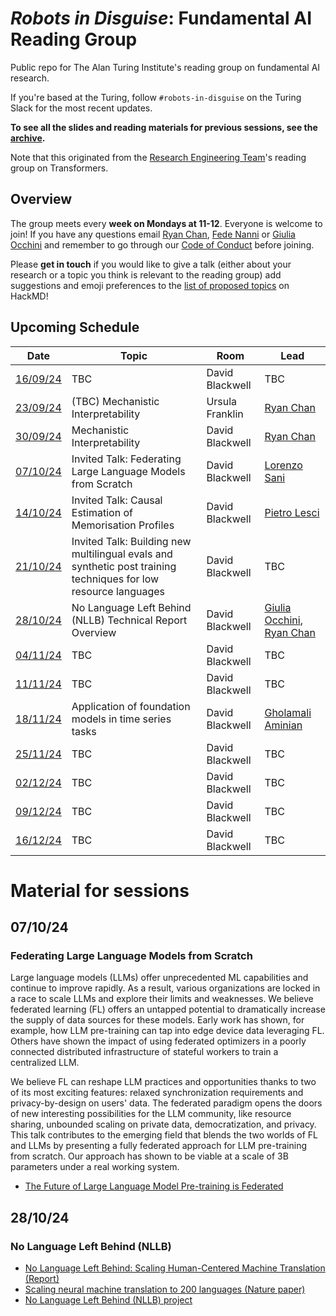 # _Robots in Disguise_: Fundamental AI Reading Group

Public repo for The Alan Turing Institute's reading group on fundamental AI research.

If you're based at the Turing, follow `#robots-in-disguise` on the Turing Slack for the most recent updates.

**To see all the slides and reading materials for previous sessions, see the [archive](PREVIOUS.md).**

Note that this originated from the [Research Engineering Team](https://www.turing.ac.uk/research-engineering)'s reading group on Transformers.

## Overview

The group meets every <b>week on Mondays at 11-12</b>. Everyone is welcome to join! If you have any questions email [Ryan Chan](mailto:rchan@turing.ac.uk), [Fede Nanni](mailto:fnanni@turing.ac.uk) or [Giulia Occhini](go292@cam.ac.uk) and remember to go through our [Code of Conduct](CodeOfConduct.md) before joining.

Please **get in touch** if you would like to give a talk (either about your research or a topic you think is relevant to the reading group) add suggestions and emoji preferences to the [list of proposed topics](https://hackmd.io/4zHl_1G6Se-yumHTN48dqg?both) on HackMD!

## Upcoming Schedule

|Date | Topic | Room | Lead |
| --- | ----- | ---- | ---- |
| [16/09/24](#160924) | TBC | David Blackwell | TBC |
| [23/09/24](#230924) | (TBC) Mechanistic Interpretability | Ursula Franklin | [Ryan Chan](https://github.com/rchan26) |
| [30/09/24](#300924) | Mechanistic Interpretability | David Blackwell | [Ryan Chan](https://github.com/rchan26) |
| [07/10/24](#071024) | Invited Talk: Federating Large Language Models from Scratch | David Blackwell | [Lorenzo Sani](https://www.cst.cam.ac.uk/people/ls985) |
| [14/10/24](#141024) | Invited Talk: Causal Estimation of Memorisation Profiles | David Blackwell | [Pietro Lesci](https://pietrolesci.github.io/) |
| [21/10/24](#211024) | Invited Talk: Building new multilingual evals and synthetic post training techniques for low resource languages | David Blackwell | TBC |
| [28/10/24](#281024) | No Language Left Behind (NLLB) Technical Report Overview | David Blackwell | [Giulia Occhini](https://github.com/giuliaok), [Ryan Chan](https://github.com/rchan26) |
| [04/11/24](#041124) | TBC | David Blackwell | TBC |
| [11/11/24](#111124) | TBC | David Blackwell | TBC |
| [18/11/24](#181124) | Application of foundation models in time series tasks | David Blackwell | [Gholamali Aminian](https://www.turing.ac.uk/people/researchers/gholamali-aminian) |
| [25/11/24](#251124) | TBC | David Blackwell | TBC |
| [02/12/24](#021224) | TBC | David Blackwell | TBC |
| [09/12/24](#091224) | TBC | David Blackwell | TBC |
| [16/12/24](#161224) | TBC | David Blackwell | TBC |


# Material for sessions

## 07/10/24
### Federating Large Language Models from Scratch

Large language models (LLMs) offer unprecedented ML capabilities and continue to improve rapidly. As a result, various organizations are locked in a race to scale LLMs and explore their limits and weaknesses. We believe federated learning (FL) offers an untapped potential to dramatically increase the supply of data sources for these models. Early work has shown, for example, how LLM pre-training can tap into edge device data leveraging FL. Others have shown the impact of using federated optimizers in a poorly connected distributed infrastructure of stateful workers to train a centralized LLM.

We believe FL can reshape LLM practices and opportunities thanks to two of its most exciting features: relaxed synchronization requirements and privacy-by-design on users' data. The federated paradigm opens the doors of new interesting possibilities for the LLM community, like resource sharing, unbounded scaling on private data, democratization, and privacy. This talk contributes to the emerging field that blends the two worlds of FL and LLMs by presenting a fully federated approach for LLM pre-training from scratch. Our approach has shown to be viable at a scale of 3B parameters under a real working system.

- [The Future of Large Language Model Pre-training is Federated](https://arxiv.org/pdf/2405.10853)

## 28/10/24
### No Language Left Behind (NLLB)

- [No Language Left Behind: Scaling Human-Centered Machine Translation (Report)](https://research.facebook.com/publications/no-language-left-behind/)
- [Scaling neural machine translation to 200 languages (Nature paper)](https://www.nature.com/articles/s41586-024-07335-x)
- [No Language Left Behind (NLLB) project](https://ai.meta.com/research/no-language-left-behind/)
